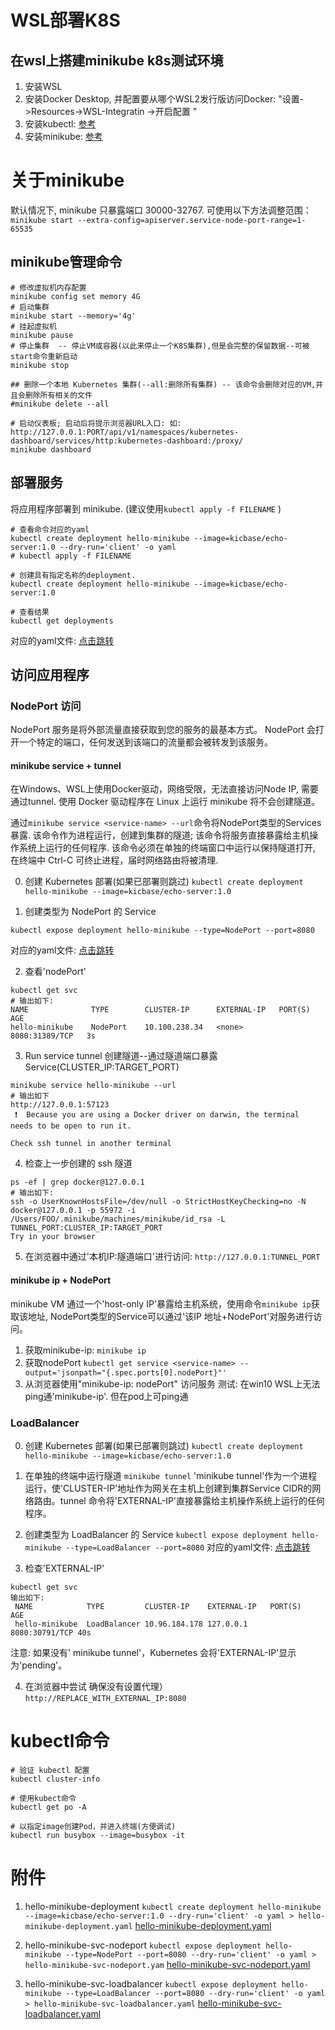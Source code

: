 # WSL部署K8S
## 在wsl上搭建minikube k8s测试环境
1. 安装WSL
2. 安装Docker Desktop, 并配置要从哪个WSL2发行版访问Docker: "设置->Resources->WSL-Integratin ->开启配置 "
3. 安装kubectl: [参考](https://kubernetes.io/zh-cn/docs/tasks/tools/install-kubectl-linux/#verify-kubectl-configration)
4. 安装minikube: [参考](https://minikube.sigs.k8s.io/docs/start/)

# 关于minikube
默认情况下, minikube 只暴露端口 30000-32767. 可使用以下方法调整范围：
`minikube start --extra-config=apiserver.service-node-port-range=1-65535`

## minikube管理命令
```shell
# 修改虚拟机内存配置
minikube config set memory 4G
# 启动集群
minikube start --memory='4g'
# 挂起虚拟机
minikube pause
# 停止集群  -- 停止VM或容器(以此来停止一个K8S集群),但是会完整的保留数据--可被start命令重新启动
minikube stop

## 删除一个本地 Kubernetes 集群(--all:删除所有集群) -- 该命令会删除对应的VM,并且会删除所有相关的文件
#minikube delete --all

# 启动仪表板; 启动后将提示浏览器URL入口: 如: http://127.0.0.1:PORT/api/v1/namespaces/kubernetes-dashboard/services/http:kubernetes-dashboard:/proxy/
minikube dashboard

```


## 部署服务
将应用程序部署到 minikube. (建议使用`kubectl apply -f FILENAME` )
```
# 查看命令对应的yaml
kubectl create deployment hello-minikube --image=kicbase/echo-server:1.0 --dry-run='client' -o yaml
# kubectl apply -f FILENAME

# 创建具有指定名称的deployment.
kubectl create deployment hello-minikube --image=kicbase/echo-server:1.0

# 查看结果
kubectl get deployments
```
对应的yaml文件: [点击跳转](#hello-minikube-deployment.yaml)

## 访问应用程序
### NodePort 访问
NodePort 服务是将外部流量直接获取到您的服务的最基本方式。
NodePort 会打开一个特定的端口，任何发送到该端口的流量都会被转发到该服务。

#### minikube service + tunnel
在Windows、WSL上使用Docker驱动，网络受限，无法直接访问Node IP, 需要通过tunnel.
使用 Docker 驱动程序在 Linux 上运行 minikube 将不会创建隧道。

通过`minikube service <service-name> --url`命令将NodePort类型的Services暴露.
该命令作为进程运行，创建到集群的隧道; 该命令将服务直接暴露给主机操作系统上运行的任何程序.
该命令必须在单独的终端窗口中运行以保持隧道打开, 在终端中 Ctrl-C 可终止进程，届时网络路由将被清理.

0. 创建 Kubernetes 部署(如果已部署则跳过)
`kubectl create deployment hello-minikube --image=kicbase/echo-server:1.0`

1. 创建类型为 NodePort 的 Service
```
kubectl expose deployment hello-minikube --type=NodePort --port=8080
```
对应的yaml文件: [点击跳转](#hello-minikube-svc-nodeport.yaml)

2. 查看'nodePort'
```
kubectl get svc
# 输出如下:
NAME              TYPE        CLUSTER-IP      EXTERNAL-IP   PORT(S)          AGE
hello-minikube    NodePort    10.100.238.34   <none>        8080:31389/TCP   3s
```

3. Run service tunnel 创建隧道--通过隧道端口暴露Service(CLUSTER_IP:TARGET_PORT)

```
minikube service hello-minikube --url
# 输出如下
http://127.0.0.1:57123
 ❗  Because you are using a Docker driver on darwin, the terminal needs to be open to run it.
 
Check ssh tunnel in another terminal
```

4. 检查上一步创建的 ssh 隧道
```
ps -ef | grep docker@127.0.0.1
# 输出如下:
ssh -o UserKnownHostsFile=/dev/null -o StrictHostKeyChecking=no -N docker@127.0.0.1 -p 55972 -i /Users/FOO/.minikube/machines/minikube/id_rsa -L TUNNEL_PORT:CLUSTER_IP:TARGET_PORT
Try in your browser
```

5. 在浏览器中通过'本机IP:隧道端口'进行访问: `http://127.0.0.1:TUNNEL_PORT`

#### minikube ip + NodePort
minikube VM 通过一个'host-only IP'暴露给主机系统，使用命令`minikube ip`获取该地址,
NodePort类型的Service可以通过'该IP 地址+NodePort'对服务进行访问。
1. 获取minikube-ip: `minikube ip`
2. 获取nodePort
`kubectl get service <service-name> --output='jsonpath="{.spec.ports[0].nodePort}"'`
3.  从浏览器使用"minikube-ip: nodePort" 访问服务
测试:  在win10 WSL上无法ping通'minikube-ip'. 但在pod上可ping通

### LoadBalancer

0. 创建 Kubernetes 部署(如果已部署则跳过)
`kubectl create deployment hello-minikube --image=kicbase/echo-server:1.0`

1. 在单独的终端中运行隧道
`minikube tunnel`
'minikube tunnel'作为一个进程运行，使'CLUSTER-IP'地址作为网关在主机上创建到集群Service CIDR的网络路由。tunnel 命令将'EXTERNAL-IP'直接暴露给主机操作系统上运行的任何程序。

2. 创建类型为 LoadBalancer 的 Service
`kubectl expose deployment hello-minikube --type=LoadBalancer --port=8080`
对应的yaml文件: [点击跳转](#hello-minikube-svc-loadbalancer.yaml)

3. 检查'EXTERNAL-IP'
```shell
kubectl get svc 
输出如下:
 NAME            TYPE         CLUSTER-IP    EXTERNAL-IP   PORT(S)        AGE 
 hello-minikube  LoadBalancer 10.96.184.178 127.0.0.1     8080:30791/TCP 40s
```
注意: 如果没有' minikube tunnel'，Kubernetes 会将'EXTERNAL-IP'显示为'pending'。

4. 在浏览器中尝试 确保没有设置代理）
`http://REPLACE_WITH_EXTERNAL_IP:8080`



# kubectl命令

```shell
# 验证 kubectl 配置
kubectl cluster-info

# 使用kubect命令
kubectl get po -A

# 以指定image创建Pod，并进入终端(方便调试)
kubectl run busybox --image=busybox -it
```


# 附件
1. <span id="hello-minikube-deployment.yaml">hello-minikube-deployment</span>
`kubectl create deployment hello-minikube --image=kicbase/echo-server:1.0 --dry-run='client' -o yaml > hello-minikube-deployment.yaml`
[hello-minikube-deployment.yaml](images_attachments/281185615248793/hello-minikube-deployment.yaml)

2. <span id="hello-minikube-svc-nodeport.yaml">hello-minikube-svc-nodeport</span>
`kubectl expose deployment hello-minikube --type=NodePort --port=8080 --dry-run='client' -o yaml > hello-minikube-svc-nodeport.yam`
[hello-minikube-svc-nodeport.yaml](images_attachments/281185615248793/hello-minikube-svc-nodeport.yaml)

3. <span id="hello-minikube-svc-loadbalancer.yaml">hello-minikube-svc-loadbalancer</span>
`kubectl expose deployment hello-minikube --type=LoadBalancer --port=8080 --dry-run='client' -o yaml > hello-minikube-svc-loadbalancer.yaml`
[hello-minikube-svc-loadbalancer.yaml](images_attachments/281185615248793/hello-minikube-svc-loadbalancer.yaml)

